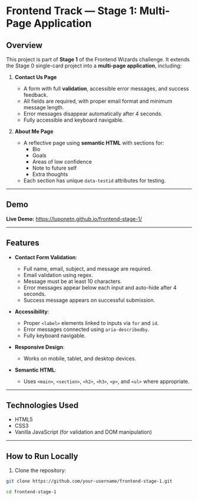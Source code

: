 # Frontend Track — Stage 1: Multi-Page Application

## Overview
This project is part of **Stage 1** of the Frontend Wizards challenge. It extends the Stage 0 single-card project into a **multi-page application**, including:

1. **Contact Us Page**
   - A form with full **validation**, accessible error messages, and success feedback.
   - All fields are required, with proper email format and minimum message length.
   - Error messages disappear automatically after 4 seconds.
   - Fully accessible and keyboard navigable.

2. **About Me Page**
   - A reflective page using **semantic HTML** with sections for:
     - Bio
     - Goals
     - Areas of low confidence
     - Note to future self
     - Extra thoughts
   - Each section has unique `data-testid` attributes for testing.

---

## Demo

**Live Demo:** https://luponetn.github.io/frontend-stage-1/

---

## Features

- **Contact Form Validation**:
  - Full name, email, subject, and message are required.
  - Email validation using regex.
  - Message must be at least 10 characters.
  - Error messages appear below each input and auto-hide after 4 seconds.
  - Success message appears on successful submission.

- **Accessibility**:
  - Proper `<label>` elements linked to inputs via `for` and `id`.
  - Error messages connected using `aria-describedby`.
  - Fully keyboard navigable.

- **Responsive Design**:
  - Works on mobile, tablet, and desktop devices.

- **Semantic HTML**:
  - Uses `<main>`, `<section>`, `<h2>`, `<h3>`, `<p>`, and `<ul>` where appropriate.

---

## Technologies Used

- HTML5
- CSS3
- Vanilla JavaScript (for validation and DOM manipulation)

---

## How to Run Locally

1. Clone the repository:

```bash
git clone https://github.com/your-username/frontend-stage-1.git

cd frontend-stage-1

